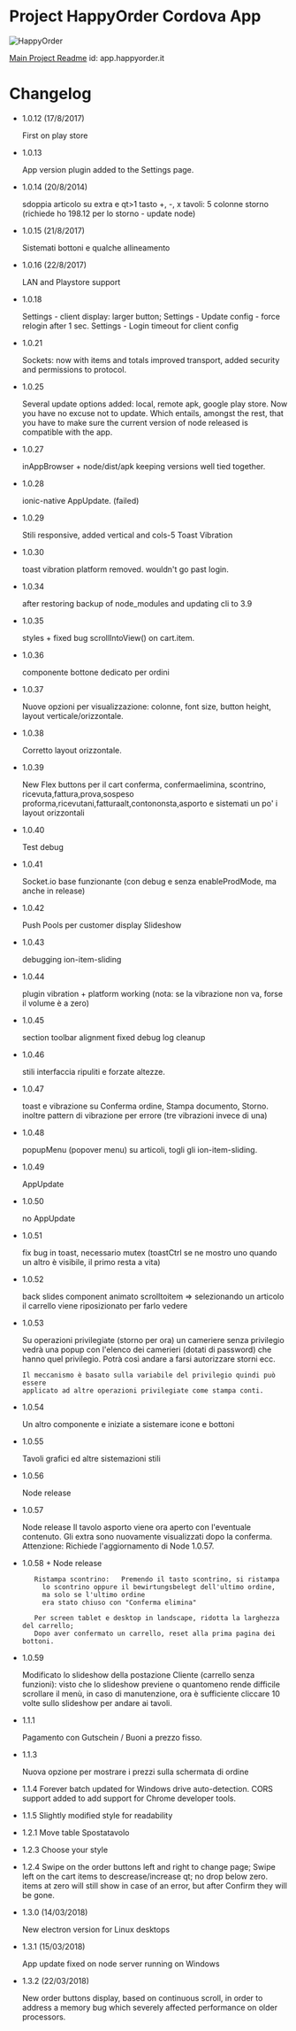 # Project HappyOrder Cordova App

![HappyOrder][logo]

[Main Project Readme](../README.md)
id: app.happyorder.it

# Changelog

- 1.0.12 (17/8/2017)

   First on play store

- 1.0.13
  
   App version plugin added to the Settings page.

- 1.0.14  (20/8/2014)

    sdoppia articolo su extra e qt>1
    tasto +, -, x
    tavoli: 5 colonne
    storno (richiede ho 198.12 per lo storno - update node)

- 1.0.15 (21/8/2017)

  Sistemati bottoni e qualche allineamento

- 1.0.16 (22/8/2017)

  LAN and Playstore support

- 1.0.18

  Settings - client display: larger button;
  Settings - Update config - force relogin after 1 sec.
  Settings - Login timeout for client config

- 1.0.21

  Sockets: now with items and totals
    improved transport, added security and permissions to protocol.

- 1.0.25

  Several update options added: local, remote apk, google play store.
  Now you have no excuse not to update.
  Which entails, amongst the rest, that you have to make sure the current
  version of node released is compatible with the app.

- 1.0.27

  inAppBrowser + node/dist/apk keeping versions well tied together.

- 1.0.28

    ionic-native AppUpdate.
    (failed)

- 1.0.29

    Stili responsive, added vertical and cols-5
    Toast
    Vibration

- 1.0.30 

    toast vibration platform removed. wouldn't go past login.


- 1.0.34 

   after restoring backup of node_modules and updating cli to 3.9

- 1.0.35 

   styles + fixed bug scrollIntoView() on cart.item.

- 1.0.36 

   componente bottone dedicato per ordini

- 1.0.37 

   Nuove opzioni per visualizzazione: colonne, font size, button height,
      layout  verticale/orizzontale.

- 1.0.38 

   Corretto layout orizzontale.

- 1.0.39 

   New Flex buttons per il cart
        conferma, confermaelimina, scontrino, ricevuta,fattura,prova,sospeso
        proforma,ricevutani,fatturaalt,contononsta,asporto
      e sistemati un po' i layout orizzontali

- 1.0.40 

   Test debug

- 1.0.41 

   Socket.io base funzionante (con debug e senza enableProdMode,
        ma anche in release)

- 1.0.42 

   Push Pools per customer display
       Slideshow

- 1.0.43 

   debugging ion-item-sliding

- 1.0.44 

   plugin vibration + platform working
        (nota: se la vibrazione non va, forse il volume è a zero)

- 1.0.45 

   section toolbar alignment fixed
       debug log cleanup

- 1.0.46 

   stili interfaccia ripuliti e forzate altezze.

- 1.0.47 

   toast e vibrazione su Conferma ordine, Stampa documento, Storno.
       inoltre pattern di vibrazione per errore (tre vibrazioni invece di una)

- 1.0.48 

   popupMenu (popover menu) su articoli, togli gli ion-item-sliding.

- 1.0.49 

   AppUpdate

- 1.0.50 

   no AppUpdate

- 1.0.51 

   fix bug in toast, necessario mutex (toastCtrl se ne mostro uno quando un
        altro è visibile, il primo resta a vita)

- 1.0.52 

   back slides component animato
       scrolltoitem => selezionando un articolo il carrello viene riposizionato
          per farlo vedere

- 1.0.53 

   Su operazioni privilegiate (storno per ora) un cameriere senza privilegio
      vedrà una popup con l'elenco dei camerieri (dotati di password) che hanno quel privilegio. Potrà così andare a farsi autorizzare storni ecc.

      Il meccanismo è basato sulla variabile del privilegio quindi può essere
      applicato ad altre operazioni privilegiate come stampa conti.

- 1.0.54 

   Un altro componente e iniziate a sistemare icone e bottoni

- 1.0.55 

   Tavoli grafici ed altre sistemazioni stili

- 1.0.56 

   Node release

- 1.0.57 

   Node release
       Il tavolo asporto viene ora aperto con l'eventuale contenuto.
       Gli extra sono nuovamente visualizzati dopo la conferma.
       Attenzione: Richiede l'aggiornamento di Node 1.0.57.

- 1.0.58 + Node release

         Ristampa scontrino:   Premendo il tasto scontrino, si ristampa
           lo scontrino oppure il bewirtungsbelegt dell'ultimo ordine,
           ma solo se l'ultimo ordine
           era stato chiuso con "Conferma elimina"

         Per screen tablet e desktop in landscape, ridotta la larghezza del carrello;
         Dopo aver confermato un carrello, reset alla prima pagina dei bottoni.

- 1.0.59

    Modificato lo slideshow della postazione Cliente (carrello senza funzioni):
      visto che lo slideshow previene o quantomeno rende difficile scrollare
      il menù, in caso di manutenzione, ora è sufficiente
      cliccare 10 volte sullo slideshow per andare ai tavoli.

- 1.1.1

    Pagamento con Gutschein / Buoni a prezzo fisso.

- 1.1.3

    Nuova opzione per mostrare i prezzi sulla schermata di ordine

- 1.1.4
    Forever batch updated for Windows drive auto-detection.
    CORS support added to add support for Chrome developer tools.

- 1.1.5
    Slightly modified style for readability

- 1.2.1
    Move table 
    Spostatavolo

- 1.2.3
    Choose your style

- 1.2.4
    Swipe on the order buttons left and right to change page;
    Swipe left on the cart items to descrease/increase qt; no drop below zero.
    items at zero will still show in case of an error, but after Confirm
    they will be gone.


- 1.3.0 (14/03/2018)
   
    New electron version for Linux desktops

- 1.3.1  (15/03/2018)
   
    App update fixed on node server running on Windows 

- 1.3.2  (22/03/2018)
   
    New order buttons display, based on continuous scroll, in order to address a memory bug which severely affected performance on older processors.
    


[logo]: https://github.com/riczorn/happyorder/raw/master/HappyOrder/resources/android/icon/drawable-xxxhdpi-icon.png "HappyOrder logo"
